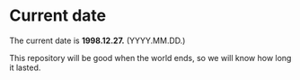 # Current date

The current date is **1998.12.27.** (YYYY.MM.DD.)

This repository will be good when the world ends, so we will know how long it lasted.